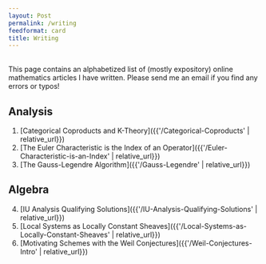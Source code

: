 ```yaml
---
layout: Post
permalink: /writing
feedformat: card
title: Writing
---
```

<br/>
This page contains an alphabetized list of (mostly expository) online mathematics articles I have written. Please send me an email if you find any errors or typos!

## Analysis

1. [Categorical Coproducts and K-Theory]({{'/Categorical-Coproducts' | relative_url}})
2. [The Euler Characteristic is the Index of an Operator]({{'/Euler-Characteristic-is-an-Index' | relative_url}})
3. [The Gauss-Legendre Algorithm]({{'/Gauss-Legendre' | relative_url}})

## Algebra 

4. [IU Analysis Qualifying Solutions]({{'/IU-Analysis-Qualifying-Solutions' | relative_url}})
5. [Local Systems as Locally Constant Sheaves]({{'/Local-Systems-as-Locally-Constant-Sheaves' | relative_url}})
6. [Motivating Schemes with the Weil Conjectures]({{'/Weil-Conjectures-Intro' | relative_url}})

